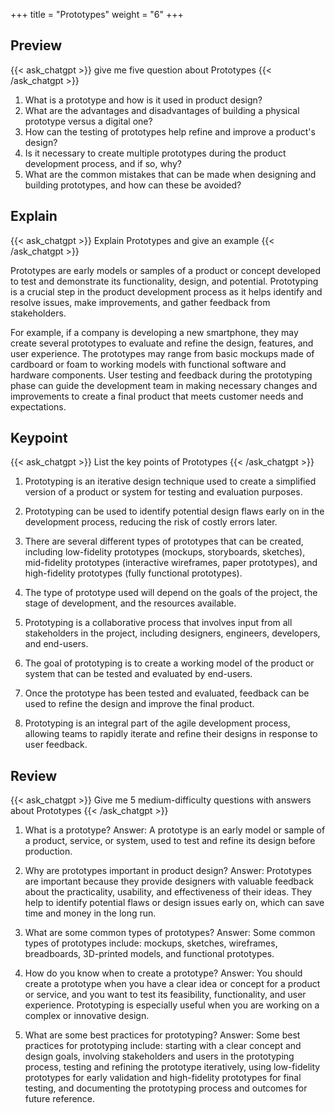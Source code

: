 +++
title = "Prototypes"
weight = "6"
+++
## Preview
{{< ask_chatgpt >}}
give me five question about Prototypes
{{< /ask_chatgpt >}}



1. What is a prototype and how is it used in product design?
2. What are the advantages and disadvantages of building a physical prototype versus a digital one?
3. How can the testing of prototypes help refine and improve a product's design?
4. Is it necessary to create multiple prototypes during the product development process, and if so, why?
5. What are the common mistakes that can be made when designing and building prototypes, and how can these be avoided?   

## Explain
{{< ask_chatgpt >}}
Explain Prototypes and give an example
{{< /ask_chatgpt >}}



Prototypes are early models or samples of a product or concept developed to test and demonstrate its functionality, design, and potential. Prototyping is a crucial step in the product development process as it helps identify and resolve issues, make improvements, and gather feedback from stakeholders.

For example, if a company is developing a new smartphone, they may create several prototypes to evaluate and refine the design, features, and user experience. The prototypes may range from basic mockups made of cardboard or foam to working models with functional software and hardware components. User testing and feedback during the prototyping phase can guide the development team in making necessary changes and improvements to create a final product that meets customer needs and expectations.   

## Keypoint
{{< ask_chatgpt >}}
List the key points of Prototypes
{{< /ask_chatgpt >}}



1. Prototyping is an iterative design technique used to create a simplified version of a product or system for testing and evaluation purposes.

2. Prototyping can be used to identify potential design flaws early on in the development process, reducing the risk of costly errors later.

3. There are several different types of prototypes that can be created, including low-fidelity prototypes (mockups, storyboards, sketches), mid-fidelity prototypes (interactive wireframes, paper prototypes), and high-fidelity prototypes (fully functional prototypes).

4. The type of prototype used will depend on the goals of the project, the stage of development, and the resources available.

5. Prototyping is a collaborative process that involves input from all stakeholders in the project, including designers, engineers, developers, and end-users.

6. The goal of prototyping is to create a working model of the product or system that can be tested and evaluated by end-users.

7. Once the prototype has been tested and evaluated, feedback can be used to refine the design and improve the final product.

8. Prototyping is an integral part of the agile development process, allowing teams to rapidly iterate and refine their designs in response to user feedback.   

## Review
{{< ask_chatgpt >}}
Give me 5 medium-difficulty questions with answers about Prototypes
{{< /ask_chatgpt >}}



1. What is a prototype?
Answer: A prototype is an early model or sample of a product, service, or system, used to test and refine its design before production.

2. Why are prototypes important in product design?
Answer: Prototypes are important because they provide designers with valuable feedback about the practicality, usability, and effectiveness of their ideas. They help to identify potential flaws or design issues early on, which can save time and money in the long run.

3. What are some common types of prototypes?
Answer: Some common types of prototypes include: mockups, sketches, wireframes, breadboards, 3D-printed models, and functional prototypes.

4. How do you know when to create a prototype?
Answer: You should create a prototype when you have a clear idea or concept for a product or service, and you want to test its feasibility, functionality, and user experience. Prototyping is especially useful when you are working on a complex or innovative design.

5. What are some best practices for prototyping?
Answer: Some best practices for prototyping include: starting with a clear concept and design goals, involving stakeholders and users in the prototyping process, testing and refining the prototype iteratively, using low-fidelity prototypes for early validation and high-fidelity prototypes for final testing, and documenting the prototyping process and outcomes for future reference.   

